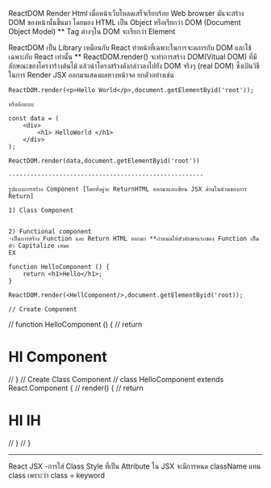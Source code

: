 ReactDOM Render Html 
    เมื่อหน้าเว็บโหลดเสร็จเรียบร้อย Web browser มันจะสร้าง DOM ของหน้านั้นขึ้นมา โดยมอง HTML เป็น Object หรือเรียกว่า DOM (Document Object Model)
    ** Tag ต่างๆใน DOM จะเรียกว่า Element

ReactDOM เป็น Library เหมือนกับ React ทำหน้าที่เฉพาะในการจะดการกับ DOM และใช้เฉพาะกับ React เท่านั้น
    ** ReactDOM.render() จะทำการสร้าง DOM(Vitual DOM) ที่มีลักษณะของโครงาร้างต้นไม้ แล้วนำโครงสร้างดังกล่าวลงไปยัง DOM จริงๆ (real DOM) ซึ่งเป้นวิธีในการ Render JSX ออกมาแสดงผลทางหน้าจอ ยกตัวอย่างเช่น 

    ReactDOM.render(<p>Hello World</p>,document.getElementByid('root'));

    หรืออีกแบบ

    const data = (
        <div>
            <h1> HelloWorld </h1>
        </div>
    );

    ReactDOM.render(data,document.getElementByid('root'))

    ------------------------------------------------------

    รูปแบบการสร้าง Component [โดยทั้งคู่จะ ReturnHTML ออกมาและเขียน JSX ด้านในส่วนของการ Return]

    1) Class Component


    2) Functional component
    -เป็นการสร้าง Function และ Return HTML ออกมา **กำหนดให้ตัวอักษรแรกของ Function เป็นตัว Capitalize เสมอ
    EX 
    
    function HelloComponent () {
        return <h1>Hello</h1>;
    }

    ReactDOM.render(<HellComponent/>,document.getElementByid('root));

    // Create Component
// function HelloComponent () {
//     return <h1>HI Component</h1>
// }
// Create Class Component
// class HelloComponent extends React.Component {
//   render() {
//     return <h1>HI IH</h1>
//   }
// }

--------------------------------------------------------------

React JSX 
-การใส่ Class Style ที่เป็น Attribute ใน JSX จะมีการหนด className แทน class เพราะว่า class = keyword

